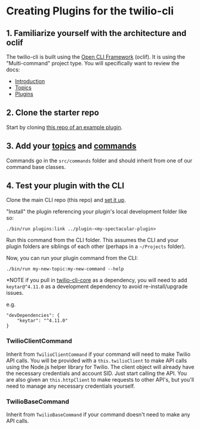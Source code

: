 # Creating Plugins for the twilio-cli

## 1. Familiarize yourself with the architecture and oclif

The twilio-cli is built using the [Open CLI Framework](https://oclif.io/) (oclif). It is using the "Multi-command" project type.
You will specifically want to review the docs:

- [Introduction](https://oclif.io/docs/introduction)
- [Topics](https://oclif.io/docs/topics)
- [Plugins](https://oclif.io/docs/plugins)

## 2. Clone the starter repo

Start by cloning [this repo of an example plugin](https://github.com/twilio/plugin-debugger).

## 3. Add your [topics](https://oclif.io/docs/topics) and [commands](https://oclif.io/docs/commands)

Commands go in the `src/commands` folder and should inherit from one of our command base classes.

## 4. Test your plugin with the CLI

Clone the main CLI repo (this repo) and [set it up](https://github.com/twilio/twilio-cli).

"Install" the plugin referencing your plugin's local development folder like so:

```
./bin/run plugins:link ../plugin-<my-spectacular-plugin>
```

Run this command from the CLI folder. This assumes the CLI and your plugin folders are siblings of each other (perhaps in a `~/Projects` folder).

Now, you can run your plugin command from the CLI:

```
./bin/run my-new-topic:my-new-command --help
```

*NOTE if you pull in [twilio-cli-core](https://github.com/twilio/twilio-cli-core) as a dependency, you will need to add `keytar@^4.11.0` as a development dependency to avoid re-install/upgrade issues.

e.g. 
```
"devDependencies": {
    "keytar": "^4.11.0"
}
```


### TwilioClientCommand

Inherit from `TwilioClientCommand` if your command will need to make Twilio API calls. You will be provided with a `this.twilioClient` to make API calls using the Node.js helper library for Twilio. The client object will already have the necessary credentials and account SID. Just start calling the API. You are also given an `this.httpClient` to make requests to other API's, but you'll need to manage any necessary credentials yourself.

### TwilioBaseCommand

Inherit from `TwilioBaseCommand` if your command doesn't need to make any API calls.
